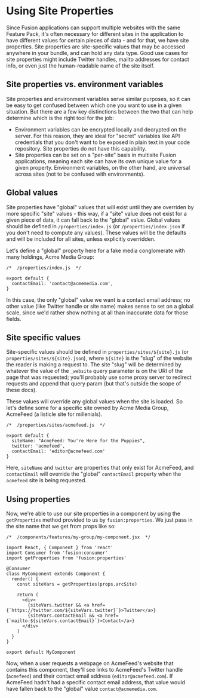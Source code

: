 Using Site Properties
=====================

Since Fusion applications can support multiple websites with the same Feature Pack, it's often necessary for different sites in the application to have different values for certain pieces of data - and for that, we have site properties. Site properties are site-specific values that may be accessed anywhere in your bundle, and can hold any data type. Good use cases for site properties might include Twitter handles, mailto addresses for contact info, or even just the human-readable name of the site itself.

Site properties vs. environment variables
-----------------------------------------

Site properties and environment variables serve similar purposes, so it can be easy to get confused between which one you want to use in a given situation. But there are a few key distinctions between the two that can help determine which is the right tool for the job:

*   Environment variables can be encrypted locally and decrypted on the server. For this reason, they are ideal for "secret" variables like API credentials that you don't want to be exposed in plain text in your code repository. Site properties do not have this capability.
*   Site properties can be set on a "per-site" basis in multisite Fusion applications, meaning each site can have its own unique value for a given property. Environment variables, on the other hand, are universal across sites (not to be confused with environments).

Global values
-------------

Site properties have "global" values that will exist until they are overriden by more specific "site" values - this way, if a "site" value does not exist for a given piece of data, it can fall back to the "global" value. Global values should be defined in `/properties/index.js` (or `/properties/index.json` if you don't need to compute any values). These values will be the defaults and will be included for all sites, unless explicitly overridden.

Let's define a "global" property here for a fake media conglomerate with many holdings, Acme Media Group:

    /*  /properties/index.js  */
    
    export default {
      contactEmail: 'contact@acmemedia.com',
    }
    

In this case, the only "global" value we want is a contact email address; no other value (like Twitter handle or site name) makes sense to set on a global scale, since we'd rather show nothing at all than inaccurate data for those fields.

Site specific values
--------------------

Site-specific values should be defined in `properties/sites/${site}.js` (or `properties/sites/${site}.json`), where `${site}` is the "slug" of the website the reader is making a request to. The site "slug" will be determined by whatever the value of the `_website` query parameter is on the URI of the page that was requested; you'll probably use some proxy server to redirect requests and append that query param (but that's outside the scope of these docs).

These values will override any global values when the site is loaded. So let's define some for a specific site owned by Acme Media Group, AcmeFeed (a listicle site for millenials).

    /*  /properties/sites/acmefeed.js  */
    
    export default {
      siteName: "AcmeFeed: You're Here for the Puppies",
      twitter: 'acmefeed',
      contactEmail: 'editor@acmefeed.com'
    }
    

Here, `siteName` and `twitter` are properties that only exist for AcmeFeed, and `contactEmail` will override the "global" `contactEmail` property when the `acmefeed` site is being requested.

Using properties
----------------

Now, we're able to use our site properties in a component by using the `getProperties` method provided to us by `fusion:properties`. We just pass in the site name that we get from props like so:

    /*  /components/features/my-group/my-component.jsx  */
    
    import React, { Component } from 'react'
    import Consumer from 'fusion:consumer'
    import getProperties from 'fusion:properties'
    
    @Consumer
    class MyComponent extends Component {
      render() {
        const siteVars = getProperties(props.arcSite)
    
        return (
          <div>
            {siteVars.twitter && <a href={`https://twitter.com/${siteVars.twitter}`}>Twitter</a>}
            {siteVars.contactEmail && <a href={`mailto:${siteVars.contactEmail}`}>Contact</a>}
          </div>
        )
      }
    }
    
    export default MyComponent
    

Now, when a user requests a webpage on AcmeFeed's website that contains this component, they'll see links to AcmeFeed's Twitter handle (`acmefeed`) and their contact email address (`editor@acmefeed.com`). If AcmeFeed hadn't had a specific contact email address, that value would have fallen back to the "global" value `contact@acmemedia.com`.